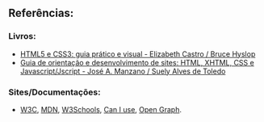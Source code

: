 ## Referências:

### Livros:

- [HTML5 e CSS3: guia prático e visual - Elizabeth Castro / Bruce Hyslop](https://www.amazon.com.br/dp/8576088037)
- [Guia de orientação e desenvolvimento de sites: HTML, XHTML, CSS e Javascript/Jscript - José A. Manzano / Suely Alves de Toledo](https://www.amazon.com.br/dp/8536501901)

### Sites/Documentações:

- [W3C](https://www.w3.org/), [MDN](https://developer.mozilla.org/pt-BR/), [W3Schools](https://www.w3schools.com/), [Can I use](https://caniuse.com/), [Open Graph](https://ogp.me/).
